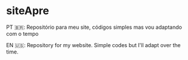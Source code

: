 # siteApre
PT 🇧🇷: Repositório para meu site, códigos simples mas vou adaptando com o tempo  

EN 🇺🇸: Repository for my website. Simple codes but I'll adapt over the time.
